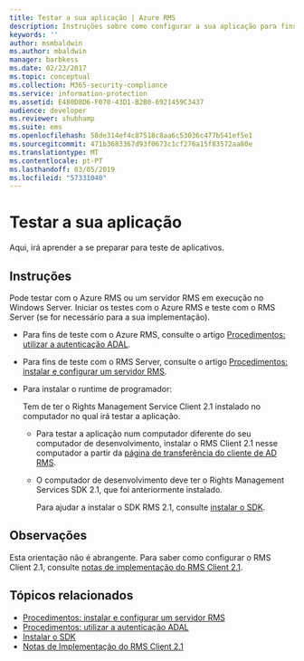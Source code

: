 ```yaml
---
title: Testar a sua aplicação | Azure RMS
description: Instruções sobre como configurar a sua aplicação para fins de teste.
keywords: ''
author: msmbaldwin
ms.author: mbaldwin
manager: barbkess
ms.date: 02/23/2017
ms.topic: conceptual
ms.collection: M365-security-compliance
ms.service: information-protection
ms.assetid: E480D8D6-F070-43D1-B2B0-6921459C3437
audience: developer
ms.reviewer: shubhamp
ms.suite: ems
ms.openlocfilehash: 58de314ef4c87518c8aa6c53036c477b541ef5e1
ms.sourcegitcommit: 471b3683367d93f0673c1cf276a15f83572aa80e
ms.translationtype: MT
ms.contentlocale: pt-PT
ms.lasthandoff: 03/05/2019
ms.locfileid: "57331040"
---
```

# <a name="testing-your-application"></a>Testar a sua aplicação

Aqui, irá aprender a se preparar para teste de aplicativos.

## <a name="instructions"></a>Instruções

Pode testar com o Azure RMS ou um servidor RMS em execução no Windows Server.  Iniciar os testes com o Azure RMS e teste com o RMS Server (se for necessário para a sua implementação).

- Para fins de teste com o Azure RMS, consulte o artigo [Procedimentos: utilizar a autenticação ADAL](how-to-use-adal-authentication.md).
- Para fins de teste com o RMS Server, consulte o artigo [Procedimentos: instalar e configurar um servidor RMS](how-to-install-and-configure-an-rms-server.md).
- Para instalar o runtime de programador:

   Tem de ter o Rights Management Service Client 2.1 instalado no computador no qual irá testar a aplicação.
  - Para testar a aplicação num computador diferente do seu computador de desenvolvimento, instalar o RMS Client 2.1 nesse computador a partir da [página de transferência do cliente de AD RMS](https://www.microsoft.com/download/details.aspx?id=38396).
  - O computador de desenvolvimento deve ter o Rights Management Services SDK 2.1, que foi anteriormente instalado.

    Para ajudar a instalar o SDK RMS 2.1, consulte [instalar o SDK](install-the-rms-sdk.md).

## <a name="remarks"></a>Observações

Esta orientação não é abrangente. Para saber como configurar o RMS Client 2.1, consulte [notas de implementação do RMS Client 2.1](https://technet.microsoft.com/library/jj159267(WS.10).aspx).

## <a name="related-topics"></a>Tópicos relacionados

* [Procedimentos: instalar e configurar um servidor RMS](how-to-install-and-configure-an-rms-server.md)
* [Procedimentos: utilizar a autenticação ADAL](how-to-use-adal-authentication.md)
* [Instalar o SDK](install-the-rms-sdk.md)
* [Notas de Implementação do RMS Client 2.1](https://technet.microsoft.com/library/jj159267(WS.10).aspx)

